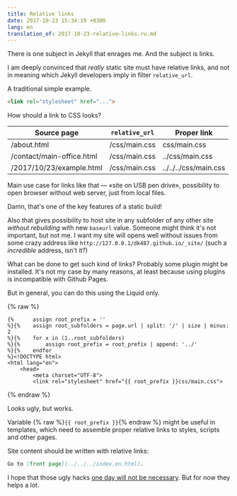 ```yaml
---
title: Relative links
date: 2017-10-23 15:34:19 +0300
lang: en
translation_of: 2017-10-23-relative-links.ru.md
---
```


There is one subject in Jekyll that enrages me. And the subject is links.

I am deeply convinced that _really_ static site must have relative links,
and not in meaning which Jekyll developers imply in filter `relative_url`.

A traditional simple example.

```html
<link rel="stylesheet" href="...">
```

How should a link to CSS looks?

| Source page               | `relative_url`    | Proper link           |
|---------------------------|-------------------|-----------------------|
| /about.html               | /css/main.css     | css/main.css          |
| /contact/main-office.html | /css/main.css     | ../css/main.css       |
| /2017/10/23/example.html  | /css/main.css     | ../../../css/main.css |

Main use case for links like that — «site on USB pen drive», possibility
to open browser without web server, just from local files.

Damn, that's one of the key features of a static build!

Also that gives possibility to host site in any subfolder of any
other site _without rebuilding_ with new `baseurl` value. Someone
might think it's not important, but not me. I want my site
will opens well without issues from some crazy address like
`http://127.0.0.1/dk487.github.io/_site/` (such a _incredible_ address,
isn't it?)

What can be done to get such kind of links? Probably
some plugin might be installed. It's not my case by many reasons,
at least because using plugins is incompatible with Github Pages.

But in general, you can do this using the Liquid only.

{% raw %}
```liquid
{%      assign root_prefix = ''
%}{%    assign root_subfolders = page.url | split: '/' | size | minus: 2
%}{%    for x in (1..root_subfolders)
%}{%        assign root_prefix = root_prefix | append: '../'
%}{%    endfor
%}<!DOCTYPE html>
<html lang="en">
    <head>
        <meta charset="UTF-8">
        <link rel="stylesheet" href="{{ root_prefix }}css/main.css">
```
{% endraw %}

Looks ugly, but works.

Variable {% raw %}`{{ root_prefix }}`{% endraw %} might be useful
in templates, which need to assemble proper relative links to styles,
scripts and other pages.

Site content should be written with relative links:

```markdown
Go to [front page](../../../index.en.html).
```

I hope that those ugly hacks [one day will not be necessary][1].
But for now they helps a lot.

[1]: https://github.com/jekyll/jekyll/issues/6360
